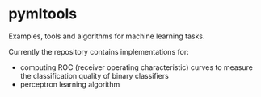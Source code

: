 pymltools
=========

Examples, tools and algorithms for machine learning tasks.

Currently the repository contains implementations for:
   * computing ROC (receiver operating characteristic) curves to measure the classification quality of binary classifiers
   * perceptron learning algorithm
